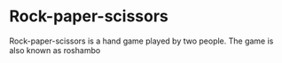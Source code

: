 # Rock-paper-scissors
Rock-paper-scissors is a hand game played by two people. The game is also known as roshambo
